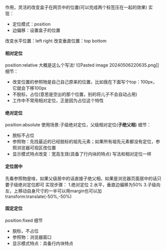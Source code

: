 作用，灵活的改变盒子在网页中的位置(可以完成两个标签压在一起的效果)
实现：
- 定位模式：position
- 边偏移：设置盒子的位置

改变水平位置：left   right
改变垂直位置：top   bottom

#### 相对定位
position:relative
大概是这么个写法!
![[Pasted image 20240506220635.png]]
细节：
- 改变位置的参照物是自己自己原来的位置，比如我在下面写个top：100px，它就会下移100px
- 不脱标，占位(意思是空出的那个位置，别的将儿子不会自动占用)
- 工作中不常用相对定位，正是因为占位这个特性


#### 绝对定位
position:absolute
使用场景:子级绝对定位，父级相对定位(**子绝父相**)
细节：
- 脱标不占位
- 参照物：先找最近的已经脱标的祖先元素；如果所有祖先元素都没有定位，参照浏览器可视区改位置
- 显示模式特点改变：宽高生效(具备了行内块的特点)
写法和相对定位一样



#### 定位居中

先看参照物是啥，如果父级居中的话直接子绝父相，如果是浏览器页面居中的话只要子级绝对定位即可
实现步骤：
1.绝对定位
2.水平，垂直边偏移为50%
3.子级向左，上移动自身尺寸的一半可以用margin也可以加transform:translate(-50%,-50%)



#### 固定定位
position:fixed
细节
- 脱标，不占位
- 参照物：浏览器窗口
- 显示模式特点：具备行内块特点